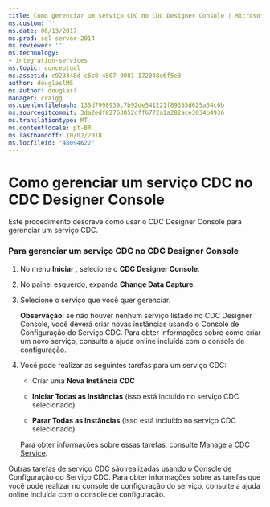```yaml
---
title: Como gerenciar um serviço CDC no CDC Designer Console | Microsoft Docs
ms.custom: ''
ms.date: 06/13/2017
ms.prod: sql-server-2014
ms.reviewer: ''
ms.technology:
- integration-services
ms.topic: conceptual
ms.assetid: c923348d-c6c8-4807-9081-172048e6f5e3
author: douglaslMS
ms.author: douglasl
manager: craigg
ms.openlocfilehash: 135d7998939c7b92de541221f89355d625a54c0b
ms.sourcegitcommit: 3da2edf82763852cff6772a1a282ace3034b4936
ms.translationtype: MT
ms.contentlocale: pt-BR
ms.lasthandoff: 10/02/2018
ms.locfileid: "48094622"
---
```

# <a name="how-to-manage-a-cdc-service-from-the-cdc-designer-console"></a>Como gerenciar um serviço CDC no CDC Designer Console
  Este procedimento descreve como usar o CDC Designer Console para gerenciar um serviço CDC.  
  
### <a name="to-manage-a-cdc-service-from-the-cdc-designer-console"></a>Para gerenciar um serviço CDC no CDC Designer Console  
  
1.  No menu **Iniciar** , selecione o **CDC Designer Console**.  
  
2.  No painel esquerdo, expanda **Change Data Capture**.  
  
3.  Selecione o serviço que você quer gerenciar.  
  
     **Observação**: se não houver nenhum serviço listado no CDC Designer Console, você deverá criar novas instâncias usando o Console de Configuração do Serviço CDC. Para obter informações sobre como criar um novo serviço, consulte a ajuda online incluída com o console de configuração.  
  
4.  Você pode realizar as seguintes tarefas para um serviço CDC:  
  
    -   Criar uma **Nova Instância CDC**  
  
    -   **Iniciar Todas as Instâncias** (isso está incluído no serviço CDC selecionado)  
  
    -   **Parar Todas as Instâncias** (isso está incluído no serviço CDC selecionado)  
  
     Para obter informações sobre essas tarefas, consulte [Manage a CDC Service](manage-a-cdc-service.md).  
  
 Outras tarefas de serviço CDC são realizadas usando o Console de Configuração do Serviço CDC. Para obter informações sobre as tarefas que você pode realizar no console de configuração do serviço, consulte a ajuda online incluída com o console de configuração.  
  
  
